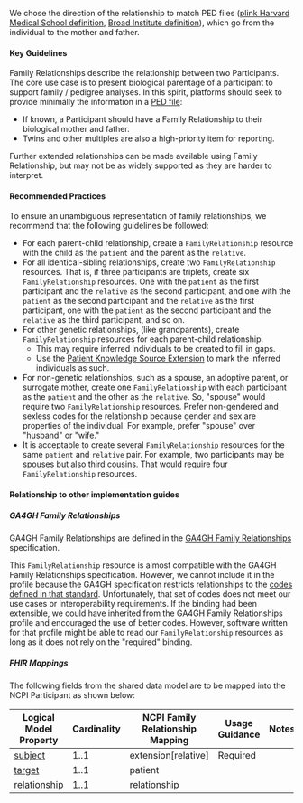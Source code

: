 
We chose the direction of the relationship to match PED files ([plink Harvard Medical School definition][ped_plink], [Broad Institute definition][ped_broad]),
which go from the individual to the mother and father.

#### Key Guidelines
Family Relationships describe the relationship between two Participants. The core use case is to present biological parentage of a participant to support family / pedigree analyses. In this spirit, platforms should seek to provide minimally the information in a [PED file][ped_broad]:
- If known, a Participant should have a Family Relationship to their biological mother and father.
- Twins and other multiples are also a high-priority item for reporting.

Further extended relationships can be made available using Family Relationship, but may not be as widely supported as they are harder to interpret.

#### Recommended Practices
To ensure an unambiguous representation of family relationships, we recommend that the following guidelines be followed:
- For each parent-child relationship, create a `FamilyRelationship` resource with the child as the `patient` and the parent as the `relative`.
- For all identical-sibling relationships, create two `FamilyRelationship` resources. That is, if three participants are triplets, create six `FamilyRelationship` resources. One with the `patient` as the first participant and the `relative` as the second participant, and one with the `patient` as the second participant and the `relative` as the first participant, one with the `patient` as the second participant and the `relative` as the third participant, and so on.
- For other genetic relationships, (like grandparents), create `FamilyRelationship` resources for each parent-child relationship.
  - This may require inferred individuals to be created to fill in gaps.
  - Use the [Patient Knowledge Source Extension][p_knowledge] to mark the inferred individuals as such.
- For non-genetic relationships, such as a spouse, an adoptive parent, or surrogate mother, create one `FamilyRelationship` with each participant as the `patient` and the other as the `relative`. So, "spouse" would require two `FamilyRelationship` resources. Prefer non-gendered and sexless codes for the relationship because gender and sex are properties of the individual. For example, prefer "spouse" over "husband" or "wife."
- It is acceptable to create several `FamilyRelationship` resources for the same `patient` and `relative` pair. For example, two participants may be spouses but also third cousins. That would require four `FamilyRelationship` resources.

#### Relationship to other implementation guides

##### GA4GH Family Relationships
GA4GH Family Relationships are defined in the [GA4GH Family Relationships][g_overview] specification.

This `FamilyRelationship` resource is almost compatible
with the GA4GH Family Relationships specification. However, we cannot include it in the profile because the GA4GH specification restricts relationships to the [codes defined in that standard][g_rel_types]. Unfortunately, that set of codes does not meet our use cases or interoperability requirements. If the binding had been extensible, we could have inherited from the GA4GH Family Relationships profile and encouraged the use of better codes. However, software written for that profile might be able to read our `FamilyRelationship` resources as long as it does not rely on the "required" binding.

##### FHIR Mappings
The following fields from the shared data model are to be mapped into the NCPI Participant as shown below:

| **Logical Model Property**                                                                                                                 | **Cardinality** | **NCPI Family Relationship Mapping** | **Usage Guidance** | **Notes** |
|--------------------------------------------------------------------------------------------------------------------------------------------|-----------------|--------------------------------------|--------------------|-----------|
| [subject](StructureDefinition-SharedDataModelFamilyRelationship-definitions.html#diff_SharedDataModelFamilyRelationship.subject)           | 1..1            | extension[relative]                  | Required           |           |
| [target](StructureDefinition-SharedDataModelFamilyRelationship-definitions.html#diff_SharedDataModelFamilyRelationship.target)             | 1..1            | patient                              |                    |           |
| [relationship](StructureDefinition-SharedDataModelFamilyRelationship-definitions.html#diff_SharedDataModelFamilyRelationship.relationship) | 1..1            | relationship                         |                    |           |

[ped_plink]: https://zzz.bwh.harvard.edu/plink/data.shtml#ped
[ped_broad]: https://gatk.broadinstitute.org/hc/en-us/articles/360035531972-PED-Pedigree-format
[g_overview]: https://ga4gh.github.io/pedigree-fhir-ig/index.html
[g_rel_types]: https://ga4gh.github.io/pedigree-fhir-ig/ValueSet-PedigreeRelationshipTypes.html
[l_overview]: StructureDefinition-SharedDataModelFamilyRelationship.html
[l_subject]: StructureDefinition-SharedDataModelFamilyRelationship-definitions.html#key_SharedDataModelFamilyRelationship.subject
[l_target]: StructureDefinition-SharedDataModelFamilyRelationship-definitions.html#key_SharedDataModelFamilyRelationship.target
[l_relationship]: StructureDefinition-SharedDataModelFamilyRelationship-definitions.html#key_SharedDataModelFamilyRelationship.relationship
[p_knowledge]: StructureDefinition-patient-knowledge-source.html
[n_overivew]: StructureDefinition-ncpi-family-relationship.html
[n_patient]: StructureDefinition-ncpi-family-relationship-definitions.html#key_FamilyMemberHistory.patient
[n_relative]: StructureDefinition-ncpi-family-relationship-definitions.html#key_FamilyMemberHistory.extension:relative
[n_relationship]: StructureDefinition-ncpi-family-relationship-definitions.html#key_FamilyMemberHistory.relationship